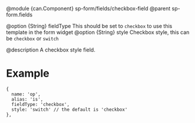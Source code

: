 
@module {can.Component} sp-form/fields/checkbox-field <checkbox-field />
@parent sp-form.fields

@option {String} fieldType This should be set to `checkbox` to use this template in the form widget
@option {String} style Checkbox style, this can be `checkbox` or `switch`

@description
A checkbox style field.
# Example
```
{
  name: 'op',
  alias: 'is',
  fieldType: 'checkbox',
  style: 'switch' // the default is 'checkbox'
},
```
